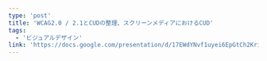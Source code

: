 ```yaml
---
type: 'post'
title: 'WCAG2.0 / 2.1とCUDの整理、スクリーンメディアにおけるCUD'
tags:
  - 'ビジュアルデザイン'
link: 'https://docs.google.com/presentation/d/17EWdYNvf1uyei6EpGtCh2KriFCST6uWG5HKmHPdNq-g/edit?usp=sharing'
---
```

